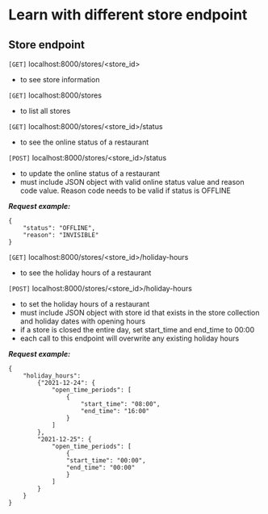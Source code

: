 # Learn with different store endpoint

## Store endpoint

```[GET]``` localhost:8000/stores/<store_id>
- to see store information

```[GET]``` localhost:8000/stores
- to list all stores

```[GET]``` localhost:8000/stores/<store_id>/status
- to see the online status of a restaurant 

```[POST]``` localhost:8000/stores/<store_id>/status
- to update the online status of a restaurant 
- must include JSON object with valid online status value and reason code value. Reason code needs to be valid if status is OFFLINE

***Request example:***
```
{
    "status": "OFFLINE", 
    "reason": "INVISIBLE"
}
```

```[GET]``` localhost:8000/stores/<store_id>/holiday-hours
- to see the holiday hours of a restaurant 

```[POST]``` localhost:8000/stores/<store_id>/holiday-hours
- to set the holiday hours of a restaurant
- must include JSON object with store id that exists in the store collection and holiday dates with opening hours
- if a store is closed the entire day, set start_time and end_time to 00:00 
- each call to this endpoint will overwrite any existing holiday hours

***Request example:***
```
{
    "holiday_hours": 
        {"2021-12-24": {
            "open_time_periods": [
                {
                    "start_time": "08:00", 
                    "end_time": "16:00"
                }
            ]
        }, 
        "2021-12-25": {
            "open_time_periods": [
                {
                "start_time": "00:00", 
                "end_time": "00:00"
                }
            ]
        }
    }
}
```

